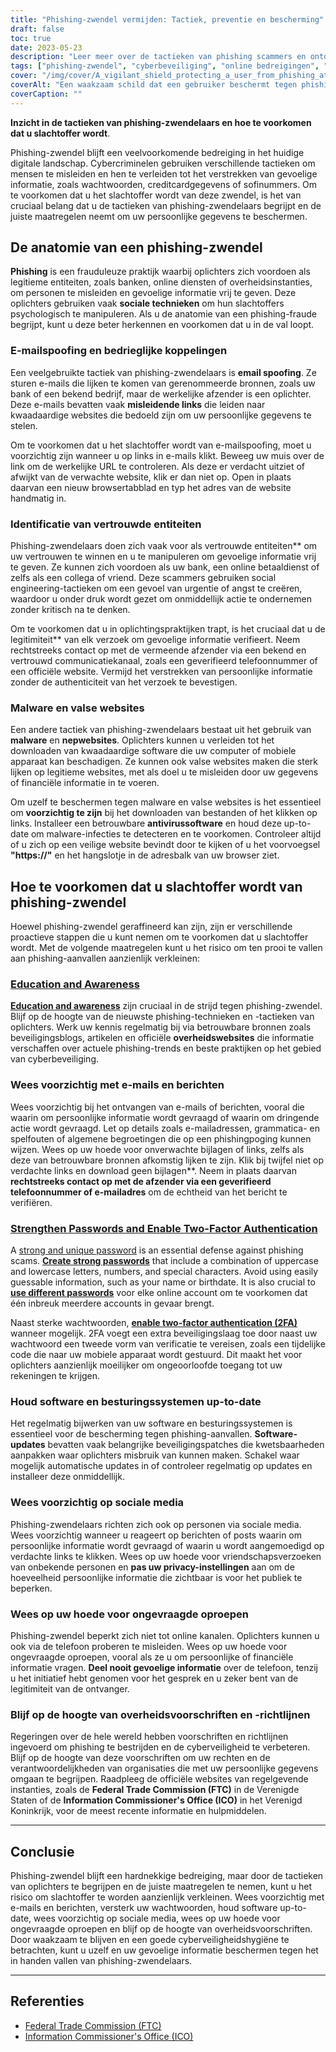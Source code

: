```yaml
---
title: "Phishing-zwendel vermijden: Tactiek, preventie en bescherming"
draft: false
toc: true
date: 2023-05-23
description: "Leer meer over de tactieken van phishing scammers en ontdek effectieve strategieën om uzelf te beschermen tegen het worden van een slachtoffer."
tags: ["phishing-zwendel", "cyberbeveiliging", "online bedreigingen", "e-mail spoofing", "social engineering", "bescherming tegen malware", "online veiligheid", "gegevensbeveiliging", "identiteitsdiefstal", "wachtwoordbeveiliging", "twee-factor authenticatie", "software-updates", "overheidsvoorschriften", "online privacy", "cyberbewustzijn", "digitale fraude", "phishing-bewustzijn", "veiligheid van sociale media", "online oplichting", "preventie van cybercriminaliteit"]
cover: "/img/cover/A_vigilant_shield_protecting_a_user_from_phishing_attacks.png"
coverAlt: "Een waakzaam schild dat een gebruiker beschermt tegen phishing-aanvallen"
coverCaption: ""
---
```


**Inzicht in de tactieken van phishing-zwendelaars en hoe te voorkomen dat u slachtoffer wordt**.

Phishing-zwendel blijft een veelvoorkomende bedreiging in het huidige digitale landschap. Cybercriminelen gebruiken verschillende tactieken om mensen te misleiden en hen te verleiden tot het verstrekken van gevoelige informatie, zoals wachtwoorden, creditcardgegevens of sofinummers. Om te voorkomen dat u het slachtoffer wordt van deze zwendel, is het van cruciaal belang dat u de tactieken van phishing-zwendelaars begrijpt en de juiste maatregelen neemt om uw persoonlijke gegevens te beschermen.

## De anatomie van een phishing-zwendel

**Phishing** is een frauduleuze praktijk waarbij oplichters zich voordoen als legitieme entiteiten, zoals banken, online diensten of overheidsinstanties, om personen te misleiden en gevoelige informatie vrij te geven. Deze oplichters gebruiken vaak **sociale technieken** om hun slachtoffers psychologisch te manipuleren. Als u de anatomie van een phishing-fraude begrijpt, kunt u deze beter herkennen en voorkomen dat u in de val loopt.

### E-mailspoofing en bedrieglijke koppelingen

Een veelgebruikte tactiek van phishing-zwendelaars is **email spoofing**. Ze sturen e-mails die lijken te komen van gerenommeerde bronnen, zoals uw bank of een bekend bedrijf, maar de werkelijke afzender is een oplichter. Deze e-mails bevatten vaak **misleidende links** die leiden naar kwaadaardige websites die bedoeld zijn om uw persoonlijke gegevens te stelen.

Om te voorkomen dat u het slachtoffer wordt van e-mailspoofing, moet u voorzichtig zijn wanneer u op links in e-mails klikt. Beweeg uw muis over de link om de werkelijke URL te controleren. Als deze er verdacht uitziet of afwijkt van de verwachte website, klik er dan niet op. Open in plaats daarvan een nieuw browsertabblad en typ het adres van de website handmatig in.

### Identificatie van vertrouwde entiteiten

Phishing-zwendelaars doen zich vaak voor als vertrouwde entiteiten** om uw vertrouwen te winnen en u te manipuleren om gevoelige informatie vrij te geven. Ze kunnen zich voordoen als uw bank, een online betaaldienst of zelfs als een collega of vriend. Deze scammers gebruiken social engineering-tactieken om een gevoel van urgentie of angst te creëren, waardoor u onder druk wordt gezet om onmiddellijk actie te ondernemen zonder kritisch na te denken.

Om te voorkomen dat u in oplichtingspraktijken trapt, is het cruciaal dat u de legitimiteit** van elk verzoek om gevoelige informatie verifieert. Neem rechtstreeks contact op met de vermeende afzender via een bekend en vertrouwd communicatiekanaal, zoals een geverifieerd telefoonnummer of een officiële website. Vermijd het verstrekken van persoonlijke informatie zonder de authenticiteit van het verzoek te bevestigen.

### Malware en valse websites

Een andere tactiek van phishing-zwendelaars bestaat uit het gebruik van **malware** en **nepwebsites**. Oplichters kunnen u verleiden tot het downloaden van kwaadaardige software die uw computer of mobiele apparaat kan beschadigen. Ze kunnen ook valse websites maken die sterk lijken op legitieme websites, met als doel u te misleiden door uw gegevens of financiële informatie in te voeren.

Om uzelf te beschermen tegen malware en valse websites is het essentieel om **voorzichtig te zijn** bij het downloaden van bestanden of het klikken op links. Installeer een betrouwbare **antivirussoftware** en houd deze up-to-date om malware-infecties te detecteren en te voorkomen. Controleer altijd of u zich op een veilige website bevindt door te kijken of u het voorvoegsel **"https://"** en het hangslotje in de adresbalk van uw browser ziet.

## Hoe te voorkomen dat u slachtoffer wordt van phishing-zwendel

Hoewel phishing-zwendel geraffineerd kan zijn, zijn er verschillende proactieve stappen die u kunt nemen om te voorkomen dat u slachtoffer wordt. Met de volgende maatregelen kunt u het risico om ten prooi te vallen aan phishing-aanvallen aanzienlijk verkleinen:

### [Education and Awareness](https://simeononsecurity.com/articles/how-to-build-and-manage-an-effective-cybersecurity-awareness-training-program/)

[**Education and awareness**](https://simeononsecurity.com/articles/how-to-build-and-manage-an-effective-cybersecurity-awareness-training-program/) zijn cruciaal in de strijd tegen phishing-zwendel. Blijf op de hoogte van de nieuwste phishing-technieken en -tactieken van oplichters. Werk uw kennis regelmatig bij via betrouwbare bronnen zoals beveiligingsblogs, artikelen en officiële **overheidswebsites** die informatie verschaffen over actuele phishing-trends en beste praktijken op het gebied van cyberbeveiliging.

### Wees voorzichtig met e-mails en berichten

Wees voorzichtig bij het ontvangen van e-mails of berichten, vooral die waarin om persoonlijke informatie wordt gevraagd of waarin om dringende actie wordt gevraagd. Let op details zoals e-mailadressen, grammatica- en spelfouten of algemene begroetingen die op een phishingpoging kunnen wijzen. Wees op uw hoede voor onverwachte bijlagen of links, zelfs als deze van betrouwbare bronnen afkomstig lijken te zijn. Klik bij twijfel niet op verdachte links en download geen bijlagen**. Neem in plaats daarvan **rechtstreeks contact op met de afzender via een geverifieerd telefoonnummer of e-mailadres** om de echtheid van het bericht te verifiëren.

### [Strengthen Passwords and Enable Two-Factor Authentication](https://simeononsecurity.com/articles/what-are-the-diferent-kinds-of-factors-in-mfa/)

A [strong and unique password](https://simeononsecurity.com/articles/the-importance-of-password-security-and-best-practices/) is an essential defense against phishing scams. [**Create strong passwords**](https://simeononsecurity.com/articles/the-importance-of-password-security-and-best-practices/) that include a combination of uppercase and lowercase letters, numbers, and special characters. Avoid using easily guessable information, such as your name or birthdate. It is also crucial to [**use different passwords**](https://simeononsecurity.com/articles/bitwarden-and-keepassxc-vs-the-rest/) voor elke online account om te voorkomen dat één inbreuk meerdere accounts in gevaar brengt.

Naast sterke wachtwoorden, [**enable two-factor authentication (2FA)**](https://simeononsecurity.com/articles/what-are-the-diferent-kinds-of-factors-in-mfa/) wanneer mogelijk. 2FA voegt een extra beveiligingslaag toe door naast uw wachtwoord een tweede vorm van verificatie te vereisen, zoals een tijdelijke code die naar uw mobiele apparaat wordt gestuurd. Dit maakt het voor oplichters aanzienlijk moeilijker om ongeoorloofde toegang tot uw rekeningen te krijgen.

### Houd software en besturingssystemen up-to-date

Het regelmatig bijwerken van uw software en besturingssystemen is essentieel voor de bescherming tegen phishing-aanvallen. **Software-updates** bevatten vaak belangrijke beveiligingspatches die kwetsbaarheden aanpakken waar oplichters misbruik van kunnen maken. Schakel waar mogelijk automatische updates in of controleer regelmatig op updates en installeer deze onmiddellijk.

### Wees voorzichtig op sociale media

Phishing-zwendelaars richten zich ook op personen via sociale media. Wees voorzichtig wanneer u reageert op berichten of posts waarin om persoonlijke informatie wordt gevraagd of waarin u wordt aangemoedigd op verdachte links te klikken. Wees op uw hoede voor vriendschapsverzoeken van onbekende personen en **pas uw privacy-instellingen** aan om de hoeveelheid persoonlijke informatie die zichtbaar is voor het publiek te beperken.

### Wees op uw hoede voor ongevraagde oproepen

Phishing-zwendel beperkt zich niet tot online kanalen. Oplichters kunnen u ook via de telefoon proberen te misleiden. Wees op uw hoede voor ongevraagde oproepen, vooral als ze u om persoonlijke of financiële informatie vragen. **Deel nooit gevoelige informatie** over de telefoon, tenzij u het initiatief hebt genomen voor het gesprek en u zeker bent van de legitimiteit van de ontvanger.

### Blijf op de hoogte van overheidsvoorschriften en -richtlijnen

Regeringen over de hele wereld hebben voorschriften en richtlijnen ingevoerd om phishing te bestrijden en de cyberveiligheid te verbeteren. Blijf op de hoogte van deze voorschriften om uw rechten en de verantwoordelijkheden van organisaties die met uw persoonlijke gegevens omgaan te begrijpen. Raadpleeg de officiële websites van regelgevende instanties, zoals de **Federal Trade Commission (FTC)** in de Verenigde Staten of de **Information Commissioner's Office (ICO)** in het Verenigd Koninkrijk, voor de meest recente informatie en hulpmiddelen.

______

## Conclusie

Phishing-zwendel blijft een hardnekkige bedreiging, maar door de tactieken van oplichters te begrijpen en de juiste maatregelen te nemen, kunt u het risico om slachtoffer te worden aanzienlijk verkleinen. Wees voorzichtig met e-mails en berichten, versterk uw wachtwoorden, houd software up-to-date, wees voorzichtig op sociale media, wees op uw hoede voor ongevraagde oproepen en blijf op de hoogte van overheidsvoorschriften. Door waakzaam te blijven en een goede cyberveiligheidshygiëne te betrachten, kunt u uzelf en uw gevoelige informatie beschermen tegen het in handen vallen van phishing-zwendelaars.

______

## Referenties

- [Federal Trade Commission (FTC)](https://www.ftc.gov/)
- [Information Commissioner's Office (ICO)](https://ico.org.uk/)
